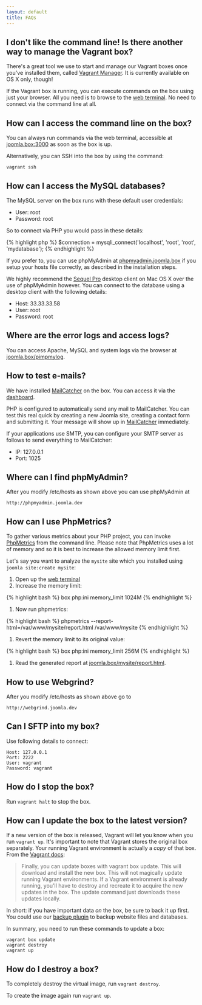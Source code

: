 ```yaml
---
layout: default
title: FAQs
---
```


<!-- toc -->

## I don't like the command line! Is there another way to manage the Vagrant box?

There's a great tool we use to start and manage our Vagrant boxes once you've installed them, called [Vagrant Manager](http://vagrantmanager.com/).  It is currently available on OS X only, though!

If the Vagrant box is running, you can execute commands on the box using just your browser. All you need is to browse to the [web terminal](http://joomla.box:3000/). No need to connect via the command line at all.

## How can I access the command line on the box?

You can always run commands via the web terminal, accessible at [joomla.box:3000](http://joomla.box:3000) as soon as the box is up.

Alternatively, you can SSH into the box by using the command:

	vagrant ssh

## How can I access the MySQL databases?

The MySQL server on the box runs with these default user credentials:

* User: root
* Password: root

So to connect via PHP you would pass in these details:

{% highlight php %}
$connection = mysqli_connect('localhost', 'root', 'root', 'mydatabase');
{% endhighlight %}

If you prefer to, you can use phpMyAdmin at [phpmyadmin.joomla.box](http://phpmyadmin.joomla.box) if you setup your hosts file correctly, as described in the installation steps.

We highly recommend the [Sequel Pro](http://www.sequelpro.com/) desktop client on Mac OS X over the use of phpMyAdmin however. You can connect to the database using a desktop client with the following details:

* Host: 33.33.33.58
* User: root
* Password: root

## Where are the error logs and access logs?

You can access Apache, MySQL and system logs via the browser at [joomla.box/pimpmylog](http://joomla.box/pimpmylog).

## How to test e-mails?

We have installed [MailCatcher](http://mailcatcher.me) on the box. You can access it via the [dashboard](http://joomla.box).

PHP is configured to automatically send any mail to MailCatcher. You can test this real quick by creating a new Joomla site, creating a contact form and submitting it. Your message will show up in [MailCatcher](http://joomla.box:1080/) immediately.

If your applications use SMTP, you can configure your SMTP server as follows to send everything to MailCatcher:

* IP: 127.0.0.1
* Port: 1025

## Where can I find phpMyAdmin?

After you modify /etc/hosts as shown above you can use phpMyAdmin at

    http://phpmyadmin.joomla.dev

## How can I use PhpMetrics?

To gather various metrics about your PHP project, you can invoke [PhpMetrics](https://github.com/Halleck45/PhpMetrics) from the command line. Please note that PhpMetrics uses a lot of memory and so it is best to increase the allowed memory limit first.

Let's say you want to analyze the `mysite` site which you installed using `joomla site:create mysite`:

1. Open up the [web terminal](http://joomla.box:3000)
1. Increase the memory limit:

{% highlight bash %}
box php:ini memory_limit 1024M
{% endhighlight %}

1. Now run phpmetrics:

{% highlight bash %}
phpmetrics --report-html=/var/www/mysite/report.html /var/www/mysite
{% endhighlight %}

1. Revert the memory limit to its original value:

{% highlight bash %}
box php:ini memory_limit 256M
{% endhighlight %}

1. Read the generated report at [joomla.box/mysite/report.html](http://joomla.box/mysite/report.html).

## How to use Webgrind?

After you modify /etc/hosts as shown above go to

    http://webgrind.joomla.dev

## Can I SFTP into my box?

Use following details to connect:

    Host: 127.0.0.1
    Port: 2222
    User: vagrant
    Password: vagrant

## How do I stop the box?

Run `vagrant halt` to stop the box.

## How can I update the box to the latest version?

If a new version of the box is released, Vagrant will let you know when you run `vagrant up`. It's important to note that Vagrant stores the original box separately. Your running Vagrant environment is actually a _copy_ of that box. From the [Vagrant docs](https://docs.vagrantup.com/v2/boxes/versioning.html):

> Finally, you can update boxes with vagrant box update. This will download and install the new box. This will not magically update running Vagrant environments. If a Vagrant environment is already running, you'll have to destroy and recreate it to acquire the new updates in the box. The update command just downloads these updates locally.

In short: if you have important data *on* the box, be sure to back it up first. You could use our [backup plugin](https://github.com/joomlatools/joomla-console-backup) to backup website files and databases.

In summary, you need to run these commands to update a box:

```
vagrant box update
vagrant destroy
vagrant up
```

## How do I destroy a box?

To completely destroy the virtual image, run `vagrant destroy`.

To create the image again run `vagrant up`.

